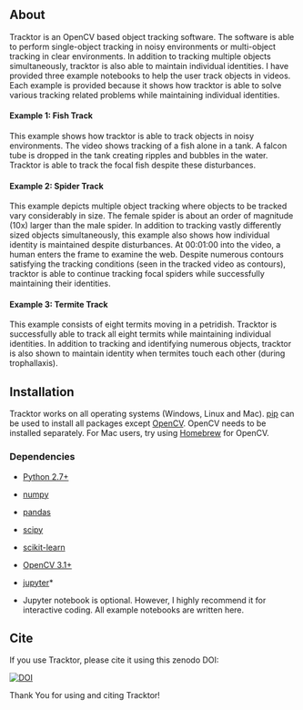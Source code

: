About
------

Tracktor is an OpenCV based object tracking software. The software is able to perform single-object tracking in 
noisy environments or multi-object tracking in clear environments. In addition to tracking multiple objects
simultaneously, tracktor is also able to maintain individual identities. I have provided three example notebooks
to help the user track objects in videos. Each example is provided because it shows how tracktor is able to solve
various tracking related problems while maintaining individual identities.

#### Example 1: Fish Track
This example shows how tracktor is able to track objects in noisy environments. The video shows tracking of a fish
alone in a tank. A falcon tube is dropped in the tank creating ripples and bubbles in the water. Tracktor is able
to track the focal fish despite these disturbances.

#### Example 2: Spider Track
This example depicts multiple object tracking where objects to be tracked vary considerably in size. The female
spider is about an order of magnitude (10x) larger than the male spider. In addition to tracking vastly differently
sized objects simultaneously, this example also shows how individual identity is maintained despite disturbances. At
00:01:00 into the video, a human enters the frame to examine the web. Despite numerous contours satisfying the tracking
conditions (seen in the tracked video as contours), tracktor is able to continue tracking focal spiders while
successfully maintaining their identities.

#### Example 3: Termite Track
This example consists of eight termits moving in a petridish. Tracktor is successfully able to track all eight termits
while maintaining individual identities. In addition to tracking and identifying numerous objects, tracktor is also 
shown to maintain identity when termites touch each other (during trophallaxis).

Installation
------------
Tracktor works on all operating systems (Windows, Linux and Mac). 
[pip](https://pip.pypa.io/en/stable/) can be used to install all packages except [OpenCV](http://opencv.org/). OpenCV needs to be installed separately. For Mac users, try using [Homebrew](https://brew.sh/) for OpenCV. 

### Dependencies

- [Python 2.7+](http://www.python.org)

- [numpy](http://www.numpy.org/)

- [pandas](https://pandas.pydata.org/)

- [scipy](http://www.scipy.org/)

- [scikit-learn](http://scikit-learn.org/stable/)

- [OpenCV 3.1+](http://opencv.org/)

- [jupyter](http://jupyter.org/)*

* Jupyter notebook is optional. However, I highly recommend it for interactive coding. All example notebooks are written here.

Cite
----

If you use Tracktor, please cite it using this zenodo DOI:

[![DOI](https://zenodo.org/badge/DOI/10.5281/zenodo.1134016.svg)](https://doi.org/10.5281/zenodo.1134016)


Thank You for using and citing Tracktor!
